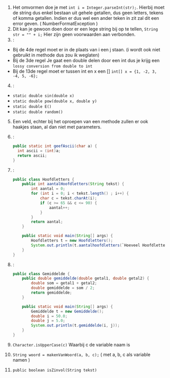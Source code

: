 1. Het omvormen doe je met `int i = Integer.parseInt(str);`.
   Hierbij moet de string dus enkel bestaan uit gehele getallen, dus geen letters, tekens of komma getallen.
   Indien er dus wel een ander teken in zit zal dit een error geven. ( NumberFormatException )
2. Dit kan je gewoon doen door er een lege string bij op te tellen, `String str = "" + i;`
   Hier zijn geen voorwaarden aan verbonden.
3. :
  * Bij de 4de regel moet er in de plaats van i een j staan. (i wordt ook niet gebruikt in methode dus zou ik weglaten)
  * Bij de 3de regel Je gaat een double delen door een int dus je krijg een `lossy conversion from double to int`
  * Bij de 13de regel moet er tussen int en x een [] `int[] x = {1, -2, 3, -4, 5, -6};`
4. :
  * `static double sin(double x)`
  * `static double pow(double x, double y)`
  * `static double E()` 
  * `static double random()`
5. Een veld, echter bij het oproepen van een methode zullen er ook haakjes staan, al dan niet met parameters.
6. :

	```Java
	public static int geefAscii(char a) {
	  int ascii = (int)a;
	  return ascii;
	}
	```

7. :

	```Java
	public class Hoofdletters {
		public int aantalHoofdletters(String tekst) {
			int aantal = 0;
			for (int i = 0; i < tekst.length() ; i++) {
				char c = tekst.charAt(i);
				if (c >= 65 && c <= 90) {
					aantal++;
				}
			}
			return aantal;
		}

		public static void main(String[] args) {
			Hoofdletters t = new Hoofdletters();
			System.out.println(t.aantalhoofdletters(`Hoeveel Hoofdletter Heeft deze Boel`));
		}
	}
	```

8. :

	```Java	
	public class Gemiddelde {
		public double gemiddelde(double getal1, double getal2) {
			double som = getal1 + getal2;
			double gemiddelde = som / 2;
			return gemiddelde;
		}

		public static void main(String[] args) {
			Gemiddelde t = new Gemiddelde();
			double i = 50.0;
			double j = 5.0;
			System.out.println(t.gemiddelde(i, j));
		}
	}
	```

9. `Character.isUpperCase(c)` Waarbij c de variable naam is
10. `String woord = makenVanWoord(a, b, c);` ( met a, b, c als variable namen ) 
11. `public boolean isZinvol(String tekst)`